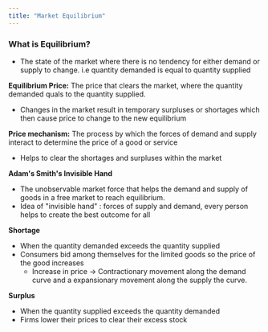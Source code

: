 ```yaml
---
title: "Market Equilibrium"
---
```


### What is Equilibrium?
- The state of the market where there is no tendency for either demand or supply to change. i.e quantity demanded is equal to quantity supplied

**Equilibrium Price:** The price that clears the market, where the quantity demanded quals to the quantity supplied.
- Changes in the market result in temporary surpluses or shortages which then cause price to change to the new equilibrium

**Price mechanism:** The process by which the forces of demand and supply interact to determine the price of a good or service
- Helps to clear the shortages and surpluses within the market

**Adam's Smith's Invisible Hand**
- The unobservable market force that helps the demand and supply of goods in a free market to reach equilibrium.
- Idea of "invisible hand" : forces of supply and demand, every person helps to create the best outcome for all

**Shortage**
- When the quantity demanded exceeds the quantity supplied
- Consumers bid among themselves for the limited goods so the price of the good increases
	- Increase in price -> Contractionary movement along the demand curve and a expansionary movement along the supply the curve.

**Surplus**
- When the quantity supplied exceeds the quantity demanded
- Firms lower their prices to clear their excess stock